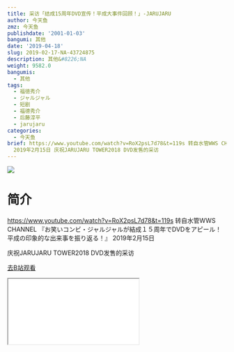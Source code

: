 ```yaml
---
title: 采访「结成15周年DVD宣传！平成大事件回顾！」-JARUJARU
author: 今天鱼
zmz: 今天鱼
publishdate: '2001-01-03'
bangumi: 其他
date: '2019-04-18'
slug: 2019-02-17-NA-43724875
description: 其他&#8226;NA
weight: 9582.0
bangumis:
  - 其他
tags:
  - 福徳秀介
  - ジャルジャル
  - 短剧
  - 福德秀介
  - 后藤淳平
  - jarujaru
categories:
  - 今天鱼
brief: https://www.youtube.com/watch?v=RoX2psL7d78&t=119s 转自水管WWS CHANNEL 『お笑いコンビ・ジャルジャルが結成１５周年でDVDをアピール！平成の印象的な出来事を振り返る！』
  2019年2月15日 庆祝JARUJARU TOWER2018 DVD发售的采访
---
```

![](https://i.imgur.com/QtwlGk3.jpg)
# 简介  
https://www.youtube.com/watch?v=RoX2psL7d78&t=119s
转自水管WWS CHANNEL
『お笑いコンビ・ジャルジャルが結成１５周年でDVDをアピール！平成の印象的な出来事を振り返る！』
2019年2月15日

庆祝JARUJARU TOWER2018 DVD发售的采访  

[去B站观看](https://www.bilibili.com/video/av43724875/)
<div class ="resp-container"><iframe class="testiframe" src="//player.bilibili.com/player.html?aid=43724875"", scrolling="no", allowfullscreen="true" > </iframe></div> 
